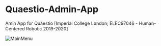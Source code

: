 # Quaestio-Admin-App
Amin App for Quaestio [Imperial College London; ELEC97046 - Human-Centered Robotic 2019-2020] 

![MainMenu](https://github.com/xinzhou1996/Quaestio-Admin-App/tree/master/Screenshots/MainMenu.png)
